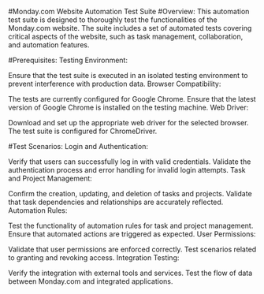 #Monday.com Website Automation Test Suite
#Overview:
This automation test suite is designed to thoroughly test the functionalities of the Monday.com website. The suite includes a set of automated tests covering critical aspects of the website, such as task management, collaboration, and automation features.

#Prerequisites:
Testing Environment:

Ensure that the test suite is executed in an isolated testing environment to prevent interference with production data.
Browser Compatibility:

The tests are currently configured for Google Chrome. Ensure that the latest version of Google Chrome is installed on the testing machine.
Web Driver:

Download and set up the appropriate web driver for the selected browser. The test suite is configured for ChromeDriver.

#Test Scenarios:
Login and Authentication:

Verify that users can successfully log in with valid credentials.
Validate the authentication process and error handling for invalid login attempts.
Task and Project Management:

Confirm the creation, updating, and deletion of tasks and projects.
Validate that task dependencies and relationships are accurately reflected.
Automation Rules:

Test the functionality of automation rules for task and project management.
Ensure that automated actions are triggered as expected.
User Permissions:

Validate that user permissions are enforced correctly.
Test scenarios related to granting and revoking access.
Integration Testing:

Verify the integration with external tools and services.
Test the flow of data between Monday.com and integrated applications.